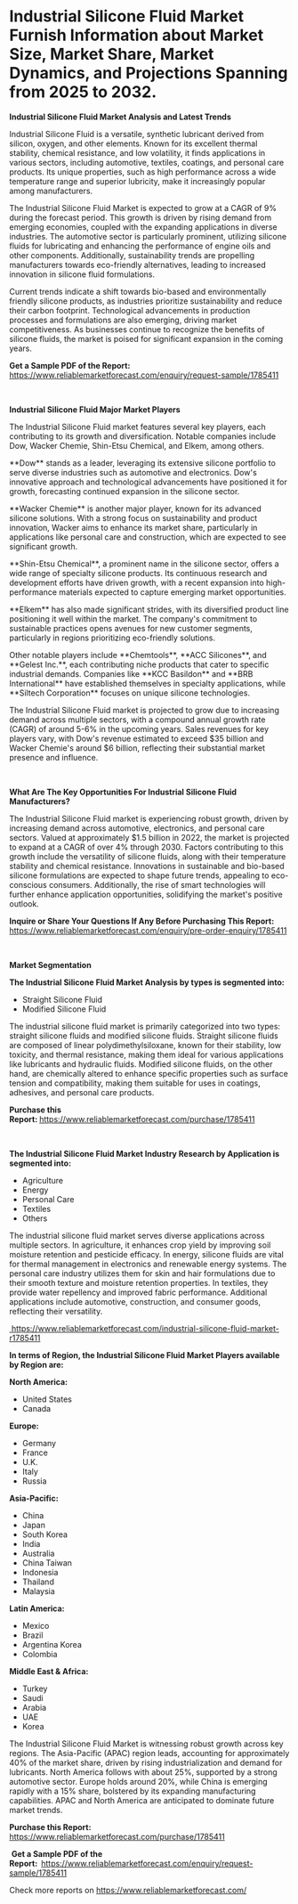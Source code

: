<p><h1>Industrial Silicone Fluid Market Furnish Information about Market Size, Market Share, Market Dynamics, and Projections Spanning from 2025 to 2032.</h1></p><p><strong>Industrial Silicone Fluid Market Analysis and Latest Trends</strong></p>
<p><p>Industrial Silicone Fluid is a versatile, synthetic lubricant derived from silicon, oxygen, and other elements. Known for its excellent thermal stability, chemical resistance, and low volatility, it finds applications in various sectors, including automotive, textiles, coatings, and personal care products. Its unique properties, such as high performance across a wide temperature range and superior lubricity, make it increasingly popular among manufacturers.</p><p>The Industrial Silicone Fluid Market is expected to grow at a CAGR of 9% during the forecast period. This growth is driven by rising demand from emerging economies, coupled with the expanding applications in diverse industries. The automotive sector is particularly prominent, utilizing silicone fluids for lubricating and enhancing the performance of engine oils and other components. Additionally, sustainability trends are propelling manufacturers towards eco-friendly alternatives, leading to increased innovation in silicone fluid formulations.</p><p>Current trends indicate a shift towards bio-based and environmentally friendly silicone products, as industries prioritize sustainability and reduce their carbon footprint. Technological advancements in production processes and formulations are also emerging, driving market competitiveness. As businesses continue to recognize the benefits of silicone fluids, the market is poised for significant expansion in the coming years.</p></p>
<p><strong>Get a Sample PDF of the Report:&nbsp;</strong> <a href="https://www.reliablemarketforecast.com/enquiry/request-sample/1785411?utm_campaign=2721&utm_medium=2&utm_source=Github&utm_content=ia&utm_term=25032025&utm_id=industrial-silicone-fluid">https://www.reliablemarketforecast.com/enquiry/request-sample/1785411</a></p>
<p>&nbsp;</p>
<p><strong>Industrial Silicone Fluid Major Market Players</strong></p>
<p><p>The Industrial Silicone Fluid market features several key players, each contributing to its growth and diversification. Notable companies include Dow, Wacker Chemie, Shin-Etsu Chemical, and Elkem, among others.</p><p>**Dow** stands as a leader, leveraging its extensive silicone portfolio to serve diverse industries such as automotive and electronics. Dow's innovative approach and technological advancements have positioned it for growth, forecasting continued expansion in the silicone sector.</p><p>**Wacker Chemie** is another major player, known for its advanced silicone solutions. With a strong focus on sustainability and product innovation, Wacker aims to enhance its market share, particularly in applications like personal care and construction, which are expected to see significant growth.</p><p>**Shin-Etsu Chemical**, a prominent name in the silicone sector, offers a wide range of specialty silicone products. Its continuous research and development efforts have driven growth, with a recent expansion into high-performance materials expected to capture emerging market opportunities.</p><p>**Elkem** has also made significant strides, with its diversified product line positioning it well within the market. The company's commitment to sustainable practices opens avenues for new customer segments, particularly in regions prioritizing eco-friendly solutions.</p><p>Other notable players include **Chemtools**, **ACC Silicones**, and **Gelest Inc.**, each contributing niche products that cater to specific industrial demands. Companies like **KCC Basildon** and **BRB International** have established themselves in specialty applications, while **Siltech Corporation** focuses on unique silicone technologies.</p><p>The Industrial Silicone Fluid market is projected to grow due to increasing demand across multiple sectors, with a compound annual growth rate (CAGR) of around 5-6% in the upcoming years. Sales revenues for key players vary, with Dow's revenue estimated to exceed $35 billion and Wacker Chemie's around $6 billion, reflecting their substantial market presence and influence.</p></p>
<p>&nbsp;</p>
<p><strong>What Are The Key Opportunities For Industrial Silicone Fluid Manufacturers?</strong></p>
<p><p>The Industrial Silicone Fluid market is experiencing robust growth, driven by increasing demand across automotive, electronics, and personal care sectors. Valued at approximately $1.5 billion in 2022, the market is projected to expand at a CAGR of over 4% through 2030. Factors contributing to this growth include the versatility of silicone fluids, along with their temperature stability and chemical resistance. Innovations in sustainable and bio-based silicone formulations are expected to shape future trends, appealing to eco-conscious consumers. Additionally, the rise of smart technologies will further enhance application opportunities, solidifying the market's positive outlook.</p></p>
<p><strong>Inquire or Share Your Questions If Any Before Purchasing This Report:</strong> <a href="https://www.reliablemarketforecast.com/enquiry/pre-order-enquiry/1785411?utm_campaign=2721&utm_medium=2&utm_source=Github&utm_content=ia&utm_term=25032025&utm_id=industrial-silicone-fluid">https://www.reliablemarketforecast.com/enquiry/pre-order-enquiry/1785411</a></p>
<p>&nbsp;</p>
<p><strong>Market Segmentation</strong></p>
<p><strong>The Industrial Silicone Fluid Market Analysis by types is segmented into:</strong></p>
<p><ul><li>Straight Silicone Fluid</li><li>Modified Silicone Fluid</li></ul></p>
<p><p>The industrial silicone fluid market is primarily categorized into two types: straight silicone fluids and modified silicone fluids. Straight silicone fluids are composed of linear polydimethylsiloxane, known for their stability, low toxicity, and thermal resistance, making them ideal for various applications like lubricants and hydraulic fluids. Modified silicone fluids, on the other hand, are chemically altered to enhance specific properties such as surface tension and compatibility, making them suitable for uses in coatings, adhesives, and personal care products.</p></p>
<p><strong>Purchase this Report:&nbsp;</strong><a href="https://www.reliablemarketforecast.com/purchase/1785411?utm_campaign=2721&utm_medium=2&utm_source=Github&utm_content=ia&utm_term=25032025&utm_id=industrial-silicone-fluid">https://www.reliablemarketforecast.com/purchase/1785411</a></p>
<p>&nbsp;</p>
<p><strong>The Industrial Silicone Fluid Market Industry Research by Application is segmented into:</strong></p>
<p><ul><li>Agriculture</li><li>Energy</li><li>Personal Care</li><li>Textiles</li><li>Others</li></ul></p>
<p><p>The industrial silicone fluid market serves diverse applications across multiple sectors. In agriculture, it enhances crop yield by improving soil moisture retention and pesticide efficacy. In energy, silicone fluids are vital for thermal management in electronics and renewable energy systems. The personal care industry utilizes them for skin and hair formulations due to their smooth texture and moisture retention properties. In textiles, they provide water repellency and improved fabric performance. Additional applications include automotive, construction, and consumer goods, reflecting their versatility.</p></p>
<p><a href="https://www.reliablemarketforecast.com/industrial-silicone-fluid-market-r1785411?utm_campaign=2721&utm_medium=2&utm_source=Github&utm_content=ia&utm_term=25032025&utm_id=industrial-silicone-fluid">&nbsp;https://www.reliablemarketforecast.com/industrial-silicone-fluid-market-r1785411</a></p>
<p><strong>In terms of Region, the Industrial Silicone Fluid Market Players available by Region are:</strong></p>
<p>
    <p> <strong> North America: </strong>
        <ul>
            <li>United States</li>
            <li>Canada</li>
        </ul>
        </p> 
    <p> <strong> Europe: </strong>
        <ul>
            <li>Germany</li>
            <li>France</li>
            <li>U.K.</li>
            <li>Italy</li>
            <li>Russia</li>
        </ul>
        </p> 
    <p> <strong> Asia-Pacific: </strong>
        <ul>
            <li>China</li>
            <li>Japan</li>
            <li>South Korea</li>
            <li>India</li>
            <li>Australia</li>
            <li>China Taiwan</li>
            <li>Indonesia</li>
            <li>Thailand</li>
            <li>Malaysia</li>
        </ul>
        </p> 
    <p> <strong> Latin America: </strong>
        <ul>
            <li>Mexico</li>
            <li>Brazil</li>
            <li>Argentina Korea</li>
            <li>Colombia</li>
        </ul>
        </p> 
    <p> <strong> Middle East & Africa: </strong>
        <ul>
            <li>Turkey</li>
            <li>Saudi</li>
            <li>Arabia</li>
            <li>UAE</li>
            <li>Korea</li>
        </ul>
    </p>
    </p>
<p><p>The Industrial Silicone Fluid Market is witnessing robust growth across key regions. The Asia-Pacific (APAC) region leads, accounting for approximately 40% of the market share, driven by rising industrialization and demand for lubricants. North America follows with about 25%, supported by a strong automotive sector. Europe holds around 20%, while China is emerging rapidly with a 15% share, bolstered by its expanding manufacturing capabilities. APAC and North America are anticipated to dominate future market trends.</p></p>
<p><strong>Purchase this Report: </strong><a href="https://www.reliablemarketforecast.com/purchase/1785411?utm_campaign=2721&utm_medium=2&utm_source=Github&utm_content=ia&utm_term=25032025&utm_id=industrial-silicone-fluid">https://www.reliablemarketforecast.com/purchase/1785411</a></p>
<p>&nbsp;<strong>Get a Sample PDF of the Report:&nbsp;&nbsp;</strong><a href="https://www.reliablemarketforecast.com/enquiry/request-sample/1785411?utm_campaign=2721&utm_medium=2&utm_source=Github&utm_content=ia&utm_term=25032025&utm_id=industrial-silicone-fluid">https://www.reliablemarketforecast.com/enquiry/request-sample/1785411</a></p>
<p><strong></strong></p>
<p>Check more reports on <a href="https://www.reliablemarketforecast.com/?utm_campaign=2721&utm_medium=2&utm_source=Github&utm_content=ia&utm_term=25032025&utm_id=industrial-silicone-fluid">https://www.reliablemarketforecast.com/</a></p>